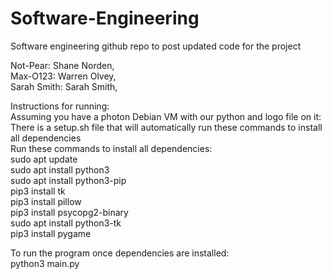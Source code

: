 # Software-Engineering <br/>
Software engineering github repo to post updated code for the project

Not-Pear: Shane Norden, <br/>
Max-O123: Warren Olvey, <br/>
Sarah Smith: Sarah Smith, <br/>


Instructions for running: <br/>
Assuming you have a photon Debian VM with our python and logo file on it:
<br/>
There is a setup.sh file that will automatically run these commands to install all dependencies <br/>
Run these commands to install all dependencies:<br/>
sudo apt update <br/>
sudo apt install python3 <br/>
sudo apt install python3-pip <br/>
pip3 install tk <br/>
pip3 install pillow <br/>
pip3 install psycopg2-binary <br/>
sudo apt install python3-tk <br/>
pip3 install pygame

To run the program once dependencies are installed: <br/>
python3 main.py
